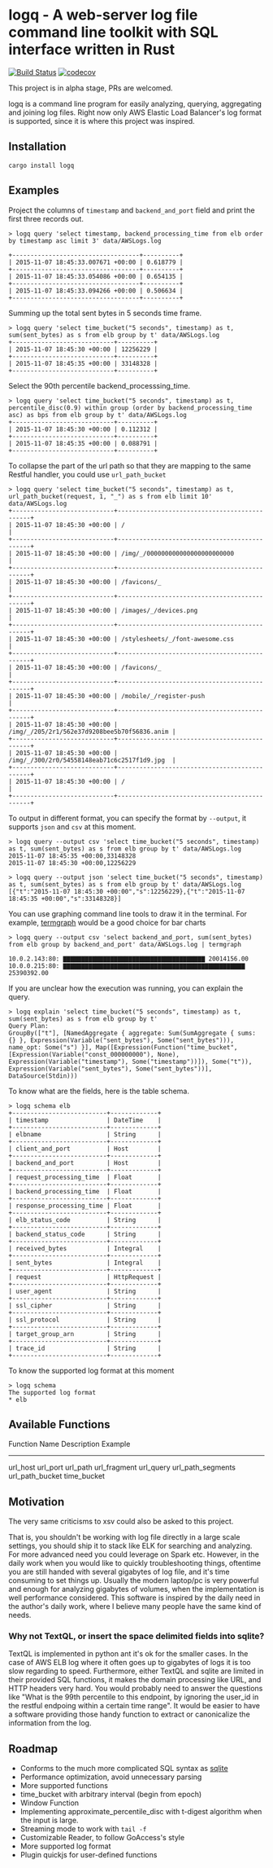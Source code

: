 # logq - A web-server log file command line toolkit with SQL interface written in Rust

[![Build Status](https://travis-ci.com/MnO2/logq.svg?branch=master)](https://travis-ci.com/MnO2/logq)
[![codecov](https://codecov.io/gh/MnO2/logq/branch/master/graph/badge.svg)](https://codecov.io/gh/MnO2/logq)


This project is in alpha stage, PRs are welcomed.

logq is a command line program for easily analyzing, querying, aggregating and
joining log files. Right now only AWS Elastic Load Balancer's log format is
supported, since it is where this project was inspired.


## Installation

```
cargo install logq
```

## Examples

Project the columns of `timestamp` and `backend_and_port` field and print the first three records out.

```
> logq query 'select timestamp, backend_processing_time from elb order by timestamp asc limit 3' data/AWSLogs.log

+-----------------------------------+----------+
| 2015-11-07 18:45:33.007671 +00:00 | 0.618779 |
+-----------------------------------+----------+
| 2015-11-07 18:45:33.054086 +00:00 | 0.654135 |
+-----------------------------------+----------+
| 2015-11-07 18:45:33.094266 +00:00 | 0.506634 |
+-----------------------------------+----------+
```

Summing up the total sent bytes in 5 seconds time frame.
```
> logq query 'select time_bucket("5 seconds", timestamp) as t, sum(sent_bytes) as s from elb group by t' data/AWSLogs.log
+----------------------------+----------+
| 2015-11-07 18:45:30 +00:00 | 12256229 |
+----------------------------+----------+
| 2015-11-07 18:45:35 +00:00 | 33148328 |
+----------------------------+----------+
```


Select the 90th percentile backend_processsing_time.
```
> logq query 'select time_bucket("5 seconds", timestamp) as t, percentile_disc(0.9) within group (order by backend_processing_time asc) as bps from elb group by t' data/AWSLogs.log
+----------------------------+----------+
| 2015-11-07 18:45:30 +00:00 | 0.112312 |
+----------------------------+----------+
| 2015-11-07 18:45:35 +00:00 | 0.088791 |
+----------------------------+----------+
```

To collapse the part of the url path so that they are mapping to the same Restful handler, you could use `url_path_bucket`
```
> logq query 'select time_bucket("5 seconds", timestamp) as t, url_path_bucket(request, 1, "_") as s from elb limit 10' data/AWSLogs.log
+----------------------------+----------------------------------------------+
| 2015-11-07 18:45:30 +00:00 | /                                            |
+----------------------------+----------------------------------------------+
| 2015-11-07 18:45:30 +00:00 | /img/_/000000000000000000000000              |
+----------------------------+----------------------------------------------+
| 2015-11-07 18:45:30 +00:00 | /favicons/_                                  |
+----------------------------+----------------------------------------------+
| 2015-11-07 18:45:30 +00:00 | /images/_/devices.png                        |
+----------------------------+----------------------------------------------+
| 2015-11-07 18:45:30 +00:00 | /stylesheets/_/font-awesome.css              |
+----------------------------+----------------------------------------------+
| 2015-11-07 18:45:30 +00:00 | /favicons/_                                  |
+----------------------------+----------------------------------------------+
| 2015-11-07 18:45:30 +00:00 | /mobile/_/register-push                      |
+----------------------------+----------------------------------------------+
| 2015-11-07 18:45:30 +00:00 | /img/_/205/2r1/562e37d9208bee5b70f56836.anim |
+----------------------------+----------------------------------------------+
| 2015-11-07 18:45:30 +00:00 | /img/_/300/2r0/54558148eab71c6c2517f1d9.jpg  |
+----------------------------+----------------------------------------------+
| 2015-11-07 18:45:30 +00:00 | /                                            |
+----------------------------+----------------------------------------------+
```

To output in different format, you can specify the format by `--output`, it supports `json` and `csv` at this moment.
```
> logq query --output csv 'select time_bucket("5 seconds", timestamp) as t, sum(sent_bytes) as s from elb group by t' data/AWSLogs.log
2015-11-07 18:45:35 +00:00,33148328
2015-11-07 18:45:30 +00:00,12256229
```

```
> logq query --output json 'select time_bucket("5 seconds", timestamp) as t, sum(sent_bytes) as s from elb group by t' data/AWSLogs.log
[{"t":"2015-11-07 18:45:30 +00:00","s":12256229},{"t":"2015-11-07 18:45:35 +00:00","s":33148328}]
```

You can use graphing command line tools to draw it in the terminal. For example, [termgraph](https://github.com/mkaz/termgraph) would be a good choice for bar charts
```
> logq query --output csv 'select backend_and_port, sum(sent_bytes) from elb group by backend_and_port' data/AWSLogs.log | termgraph

10.0.2.143:80: ▇▇▇▇▇▇▇▇▇▇▇▇▇▇▇▇▇▇▇▇▇▇▇▇▇▇▇▇▇▇▇▇▇▇▇▇▇▇▇ 20014156.00
10.0.0.215:80: ▇▇▇▇▇▇▇▇▇▇▇▇▇▇▇▇▇▇▇▇▇▇▇▇▇▇▇▇▇▇▇▇▇▇▇▇▇▇▇▇▇▇▇▇▇▇▇▇▇▇ 25390392.00
```

If you are unclear how the execution was running, you can explain the query.
```
> logq explain 'select time_bucket("5 seconds", timestamp) as t, sum(sent_bytes) as s from elb group by t'
Query Plan:
GroupBy(["t"], [NamedAggregate { aggregate: Sum(SumAggregate { sums: {} }, Expression(Variable("sent_bytes"), Some("sent_bytes"))), name_opt: Some("s") }], Map([Expression(Function("time_bucket", [Expression(Variable("const_000000000"), None), Expression(Variable("timestamp"), Some("timestamp"))]), Some("t")), Expression(Variable("sent_bytes"), Some("sent_bytes"))], DataSource(Stdin)))
```

To know what are the fields, here is the table schema.
```
> logq schema elb
+--------------------------+-------------+
| timestamp                | DateTime    |
+--------------------------+-------------+
| elbname                  | String      |
+--------------------------+-------------+
| client_and_port          | Host        |
+--------------------------+-------------+
| backend_and_port         | Host        |
+--------------------------+-------------+
| request_processing_time  | Float       |
+--------------------------+-------------+
| backend_processing_time  | Float       |
+--------------------------+-------------+
| response_processing_time | Float       |
+--------------------------+-------------+
| elb_status_code          | String      |
+--------------------------+-------------+
| backend_status_code      | String      |
+--------------------------+-------------+
| received_bytes           | Integral    |
+--------------------------+-------------+
| sent_bytes               | Integral    |
+--------------------------+-------------+
| request                  | HttpRequest |
+--------------------------+-------------+
| user_agent               | String      |
+--------------------------+-------------+
| ssl_cipher               | String      |
+--------------------------+-------------+
| ssl_protocol             | String      |
+--------------------------+-------------+
| target_group_arn         | String      |
+--------------------------+-------------+
| trace_id                 | String      |
+--------------------------+-------------+
```

To know the supported log format at this moment
```
> logq schema 
The supported log format
* elb
```

## Available Functions

Function Name          Description         Example
-------------------  ---------------  ----------------
url_host
url_port
url_path
url_fragment
url_query
url_path_segments
url_path_bucket
time_bucket

## Motivation

The very same criticisms to xsv could also be asked to this project.

That is, you shouldn't be working with log file directly in a large scale settings, you should ship it to stack like ELK for searching and analyzing. For more advanced need you could leverage on Spark etc. However, in the daily work when you
would like to quickly troubleshooting things, oftentime you are still handed with several gigabytes of log file, and it's time consuming to set things up.  Usually the modern laptop/pc is very powerful and enough for analyzing gigabytes of volumes, when the implementation is well performance considered.
This software is inspired by the daily need in the author's daily work, where I
believe many people have the same kind of needs.

### Why not TextQL, or insert the space delimited fields into sqlite?

TextQL is implemented in python ant it's ok for the smaller cases. In the case
of AWS ELB log where it often goes up to gigabytes of logs it is too slow
regarding to speed. Furthermore, either TextQL and sqlite are limited in their
provided SQL functions, it makes the domain processing like URL, and HTTP
headers very hard. You would probably need to answer the questions like "What is
the 99th percentile to this endpoint, by ignoring the user_id in the restful
endpoing within a certain time range". It would be easier to have a software
providing those handy function to extract or canonicalize the information from
the log.


## Roadmap

* Conforms to the much more complicated SQL syntax as [sqlite](https://www.sqlite.org/lang_expr.html)
* Performance optimization, avoid unnecessary parsing
* More supported functions
* time_bucket with arbitrary interval (begin from epoch)
* Window Function
* Implementing approximate_percentile_disc with t-digest algorithm when the input is large.
* Streaming mode to work with `tail -f`
* Customizable Reader, to follow GoAccess's style
* More supported log format
* Plugin quickjs for user-defined functions